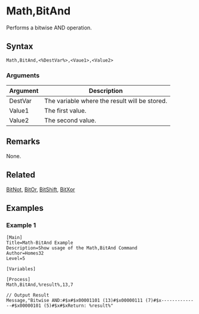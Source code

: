 # Math,BitAnd

Performs a bitwise AND operation.

## Syntax

```pebakery
Math,BitAnd,<%DestVar%>,<Vaue1>,<Value2>
```

### Arguments

| Argument | Description |
| --- | --- |
| DestVar | The variable where the result will be stored. |
| Value1 | The first value. |
| Value2 | The second value. |

## Remarks

None.

## Related

[BitNot](./BitNot.md), [BitOr](./BitOr.md), [BitShift](./BitShift.md), [BitXor](./BitXor.md)

## Examples

### Example 1

```pebakery
[Main]
Title=Math-BitAnd Example
Description=Show usage of the Math,BitAnd Command
Author=Homes32
Level=5

[Variables]

[Process]
Math,BitAnd,%result%,13,7

// Output Result
Message,"Bitwise AND:#$x#$x00001101 (13)#$x00000111 (7)#$x--------------#$x00000101 (5)#$x#$xReturn: %result%"
```